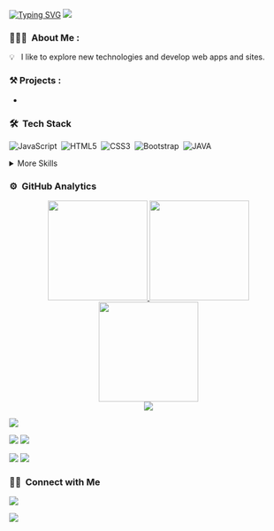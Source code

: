 
<a href="https://git.io/typing-svg"><img src="https://readme-typing-svg.demolab.com?font=Fira+Code&weight=500&size=40&duration=2000&pause=300&color=48070F&background=FFDB26&center=true&vCenter=true&multiline=true&random=false&width=700&height=140&lines=Hello+People;I+am+Kamleshwar+Pandey" alt="Typing SVG" /></a>
<img  src="borderseperator.gif">




### 👨🏻‍💻 &nbsp;About Me :

💡 &nbsp; I like to explore new technologies and develop web apps and sites.




### ⚒️ Projects :
* []()


### 🛠 &nbsp;Tech Stack

![JavaScript](https://img.shields.io/badge/javascript-%23323330.svg?style=flat&logo=javascript&logoColor=%23F7DF1E)&nbsp;
![HTML5](https://img.shields.io/badge/html5-%23E34F26.svg?style=flat&logo=html5&logoColor=white)&nbsp;
![CSS3](https://img.shields.io/badge/css3-%231572B6.svg?style=flat&logo=css3&logoColor=white)&nbsp;
![Bootstrap](https://img.shields.io/badge/Bootstrap-hotpink.svg?style=flat&logo=Bootstrap&logoColor=white)&nbsp;
![JAVA](https://img.shields.io/badge/java-%23000000.svg?style=flat&logo=java&logoColor=white)&nbsp;



<details>
<summary>More Skills</summary>


![Figma](https://img.shields.io/badge/figma-%23F24E1E.svg?style=flat&logo=figma&logoColor=white)&nbsp;
![Visual Studio Code](https://img.shields.io/badge/Visual%20Studio%20Code-0078d7.svg?style=flat&logo=visual-studio-code&logoColor=white)&nbsp;
![Git](https://img.shields.io/badge/git-%23F05033.svg?style=flat&logo=git&logoColor=white)&nbsp;
![GitHub](https://img.shields.io/badge/github-%23121011.svg?style=flat&logo=github&logoColor=white)

</details>


### ⚙️ &nbsp;GitHub Analytics

<div align="center">
<a href="https://github.com/Kamp7">
  <img height="180em" src="https://github-readme-stats-eight-theta.vercel.app/api?username=Kamp7&show_icons=true&theme=tokyonight&include_all_commits=true&count_private=true&hide_border=true"/>
  <img height="180em" src="https://github-readme-stats-eight-theta.vercel.app/api/top-langs/?username=Kamp7&hide_border=true&cache_seconds=1800&layout=compact&langs_count=8&theme=tokyonight"/> 
  <br/>
  <img height="180em" src="https://github-readme-streak-stats.herokuapp.com/?user=Kamp7&theme=buefy-dark&hide_border=true&background=1a1b27"/>
  <br/>
  <img src="https://github-profile-trophy.vercel.app/?username=Kamp7&margin-w=10&no-frame=true&row=1&theme=darkhub"/>
  </a>
</div>

![](http://github-profile-summary-cards.vercel.app/api/cards/profile-details?username=Kamp7&theme=chartreuse_dark)

![](http://github-profile-summary-cards.vercel.app/api/cards/repos-per-language?username=Kamp7&theme=chartreuse_dark)
![](http://github-profile-summary-cards.vercel.app/api/cards/most-commit-language?username=Kamp7&theme=chartreuse_dark)

![](http://github-profile-summary-cards.vercel.app/api/cards/stats?username=Kamp7&theme=chartreuse_dark)
![](http://github-profile-summary-cards.vercel.app/api/cards/productive-time?username=Kamp7&theme=chartreuse_dark&utcOffset=8)
### 🤝🏻 &nbsp;Connect with Me

<p align="">
<a href="https://www.linkedin.com//"><img src="https://img.shields.io/badge/-harshit1142?style=flat&logo=linkedin&logoColor=white"/></a>
</p>


<img src="https://raw.githubusercontent.com/BrunnerLivio/brunnerlivio/master/images/marquee.svg" />

